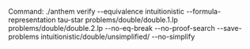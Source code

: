 Command: ./anthem verify --equivalence intuitionistic --formula-representation tau-star problems/double/double.1.lp problems/double/double.2.lp  --no-eq-break --no-proof-search --save-problems intuitionistic/double/unsimplified/ --no-simplify